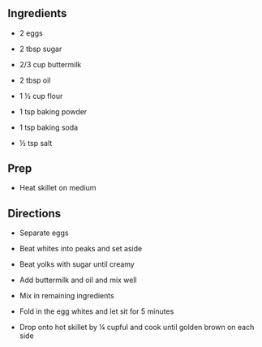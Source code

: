 # 

## Ingredients

- 2 eggs

- 2 tbsp sugar

- 2/3 cup buttermilk

- 2 tbsp oil

- 1 ½ cup flour

- 1 tsp baking powder

- 1 tsp baking soda

- ½ tsp salt

## Prep

- Heat skillet on medium

## Directions

- Separate eggs

- Beat whites into peaks and set aside

- Beat yolks with sugar until creamy

- Add buttermilk and oil and mix well

- Mix in remaining ingredients

- Fold in the egg whites and let sit for 5 minutes

- Drop onto hot skillet by ¼ cupful and cook until golden brown on
    each side
